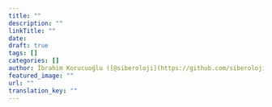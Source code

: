 ```yaml
---
title: ""
description: ""
linkTitle: ""
date: 
draft: true
tags: []
categories: []
author: İbrahim Korucuoğlu ([@siberoloji](https://github.com/siberoloji))
featured_image: ""
url: ""
translation_key: ""
---
```

